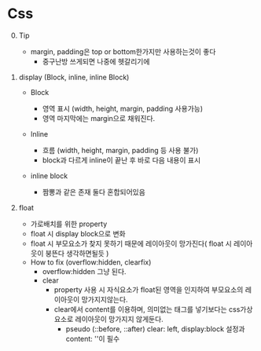 # Css
0. Tip
    - margin, padding은 top or bottom한가지만 사용하는것이 좋다
        - 중구난방 쓰게되면 나중에 헷갈리기에

1. display (Block, inline, inline Block)
    - Block
        - 영역 표시 (width, height, margin, padding 사용가능)
        - 영역 마지막에는 margin으로 채워진다.

    - lnline
        - 흐름 (width, height, margin, padding 등 사용 불가)
        - block과 다르게 inline이 끝난 후 바로 다음 내용이 표시
    
    - inline block
        - 짬뽕과 같은 존재 둘다 혼합되어있음

2. float
    - 가로배치를 위한 property
    - float 시 display block으로 변화
    - float 시 부모요소가 찾지 못하기 때문에 레이아웃이 망가진다( float 시 레이아웃이 붕뜬다 생각하면될듯 )
    - How to fix (overflow:hidden, clearfix)
        - overflow:hidden 그냥 된다.
        - clear 
            - property 사용 시 자식요소가 float된 영역을 인지하여 부모요소의 레이아웃이 망가지지않는다.
            - clear에서 content를 이용하며, 의미없는 태그를 넣기보다는 css가상요소로 레이아웃이 망가지지 않게둔다.
                - pseudo (::before, ::after) clear: left, display:block 설정과 content: ''이 필수

